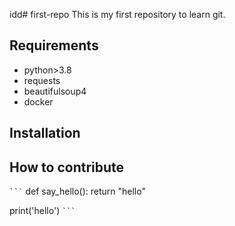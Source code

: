 idd# first-repo
This is my first repository to learn git.

## Requirements

- python>3.8
- requests
- beautifulsoup4
- docker

## Installation

## How to contribute

` ``` `
def say_hello():
    return "hello"
    
print('hello')
` ```  `
